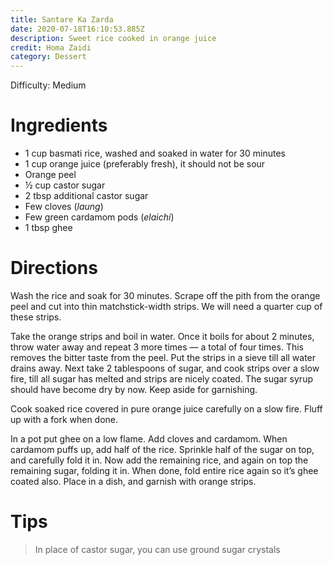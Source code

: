 ```yaml
---
title: Santare Ka Zarda
date: 2020-07-18T16:10:53.885Z
description: Sweet rice cooked in orange juice
credit: Homa Zaidi
category: Dessert
---
```

Difficulty: Medium  

# Ingredients
- 1 cup basmati rice, washed and soaked in water for 30 minutes
- 1 cup orange juice (preferably fresh), it should not be sour
- Orange peel
- ½ cup castor sugar
- 2 tbsp additional castor sugar
- Few cloves (_laung_)
- Few green cardamom pods (_elaichi_)
- 1 tbsp ghee

# Directions
Wash the rice and soak for 30 minutes. Scrape off the pith from the orange peel and cut into thin matchstick-width strips. We will need a quarter cup of these strips.

Take the orange strips and boil in water. Once it boils for about 2 minutes, throw water away and repeat 3 more times — a total of four times. This removes the bitter taste from the peel. Put the strips in a sieve till all water drains away. Next take 2 tablespoons of sugar, and cook strips over a slow fire, till all sugar has melted and strips are nicely coated. The sugar syrup should have become dry by now. Keep aside for garnishing. 

Cook soaked rice covered in pure orange juice carefully on a slow fire. Fluff up with a fork when done.

In a pot put ghee on a low flame. Add cloves and cardamom. When cardamom puffs up, add half of the rice. Sprinkle half of the sugar on top, and carefully fold it in. Now add the remaining rice, and again on top the remaining sugar, folding it in. When done, fold entire rice again so it’s ghee coated also. Place in a dish, and garnish with orange strips.

# Tips
> In place of castor sugar, you can use ground sugar crystals
